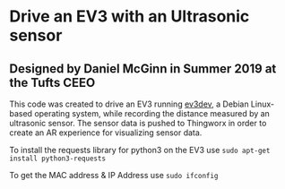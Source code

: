 # Drive an EV3 with an Ultrasonic sensor

## Designed by Daniel McGinn in Summer 2019 at the Tufts CEEO

This code was created to drive an EV3 running <a href="https://www.ev3dev.org/">ev3dev</a>, a Debian Linux-based operating system, while recording the distance measured by an ultrasonic sensor. The sensor data is pushed to Thingworx in order to create an AR experience for visualizing sensor data.

To install the requests library for python3 on the EV3 use ```sudo apt-get install python3-requests``` 

To get the MAC address & IP Address use ```sudo ifconfig``` 